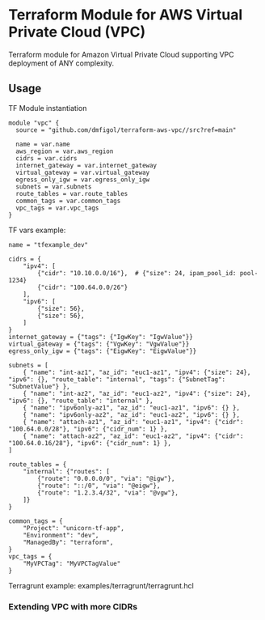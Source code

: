# Terraform Module for AWS Virtual Private Cloud (VPC)
Terraform module for Amazon Virtual Private Cloud supporting VPC deployment of ANY complexity. 

## Usage

TF Module instantiation
```
module "vpc" {
  source = "github.com/dmfigol/terraform-aws-vpc//src?ref=main"

  name = var.name
  aws_region = var.aws_region
  cidrs = var.cidrs
  internet_gateway = var.internet_gateway
  virtual_gateway = var.virtual_gateway
  egress_only_igw = var.egress_only_igw
  subnets = var.subnets
  route_tables = var.route_tables
  common_tags = var.common_tags
  vpc_tags = var.vpc_tags
}
```

TF vars example:
```hcl
name = "tfexample_dev"

cidrs = {
    "ipv4": [
        {"cidr": "10.10.0.0/16"},  # {"size": 24, ipam_pool_id: pool-1234}
        {"cidr": "100.64.0.0/26"} 
    ],
    "ipv6": [
        {"size": 56},
        {"size": 56},
    ]
}
internet_gateway = {"tags": {"IgwKey": "IgwValue"}}
virtual_gateway = {"tags": {"VgwKey": "VgwValue"}}
egress_only_igw = {"tags": {"EigwKey": "EigwValue"}}

subnets = [
    { "name": "int-az1", "az_id": "euc1-az1", "ipv4": {"size": 24}, "ipv6": {}, "route_table": "internal", "tags": {"SubnetTag": "SubnetValue"} },
    { "name": "int-az2", "az_id": "euc1-az2", "ipv4": {"size": 24}, "ipv6": {}, "route_table": "internal" },
    { "name": "ipv6only-az1", "az_id": "euc1-az1", "ipv6": {} },
    { "name": "ipv6only-az2", "az_id": "euc1-az2", "ipv6": {} },
    { "name": "attach-az1", "az_id": "euc1-az1", "ipv4": {"cidr": "100.64.0.0/28"}, "ipv6": {"cidr_num": 1} },
    { "name": "attach-az2", "az_id": "euc1-az2", "ipv4": {"cidr": "100.64.0.16/28"}, "ipv6": {"cidr_num": 1} },
]

route_tables = {
    "internal": {"routes": [
        {"route": "0.0.0.0/0", "via": "@igw"},
        {"route": "::/0", "via": "@eigw"},
        {"route": "1.2.3.4/32", "via": "@vgw"},
    ]}
}

common_tags = {
    "Project": "unicorn-tf-app",
    "Environment": "dev", 
    "ManagedBy": "terraform",
}
vpc_tags = {
    "MyVPCTag": "MyVPCTagValue"
}
```

Terragrunt example: examples/terragrunt/terragrunt.hcl

### Extending VPC with more CIDRs
